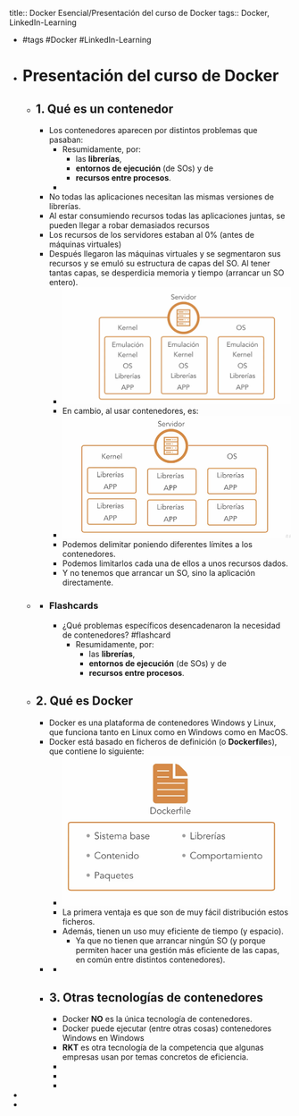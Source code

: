 title:: Docker Esencial/Presentación del curso de Docker
tags:: Docker, LinkedIn-Learning

- #tags #Docker #LinkedIn-Learning
- # Presentación del curso de Docker
	- ## 1. Qué es un contenedor
		- Los contenedores aparecen por distintos problemas que pasaban:
			- Resumidamente, por:
				- las **librerías**,
				- **entornos de ejecución** (de SOs) y de
				- **recursos entre procesos**.
			-
		- No todas las aplicaciones necesitan las mismas versiones de librerías.
		- Al estar consumiendo recursos todas las aplicaciones juntas, se pueden llegar a robar demasiados recursos
		- Los recursos de los servidores estaban al 0% (antes de máquinas virtuales)
		- Después llegaron las máquinas virtuales y se segmentaron sus recursos y se emuló su estructura de capas del SO. Al tener tantas capas, se desperdicia memoria y tiempo (arrancar un SO entero).
			- ![image.png](../assets/image_1661524893063_0.png)
			- En cambio, al usar contenedores, es:
			- ![image.png](../assets/image_1661524952485_0.png)
			- Podemos delimitar poniendo diferentes límites a los contenedores.
			- Podemos limitarlos cada una de ellos a unos recursos dados.
			- Y no tenemos que arrancar un SO, sino la aplicación directamente.
	-
		- ### Flashcards
			- ¿Qué problemas específicos desencadenaron la necesidad de contenedores? #flashcard
				- Resumidamente, por:
					- las **librerías**,
					- **entornos de ejecución** (de SOs) y de
					- **recursos entre procesos**.
	- ## 2. Qué es Docker
		- Docker es una plataforma de contenedores Windows y Linux, que funciona tanto en Linux como en Windows como en MacOS.
		- Docker está basado en ficheros de definición (o **Dockerfile**s), que contiene lo siguiente:
			- ![image.png](../assets/image_1661525275833_0.png)
			- La primera ventaja es que son de muy fácil distribución estos ficheros.
			- Además, tienen un uso muy eficiente de tiempo (y espacio).
				- Ya que no tienen que arrancar ningún SO (y porque permiten hacer una gestión más eficiente de las capas, en común entre distintos contenedores).
		-
			-
		- ## 3. Otras tecnologías de contenedores
			- Docker **NO** es la única tecnología de contenedores.
			- Docker puede ejecutar (entre otras cosas) contenedores Windows en Windows
			- **RKT** es otra tecnología de la competencia que algunas empresas usan por temas concretos de eficiencia.
			-
			-
			-
-
-